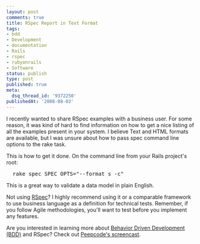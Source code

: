 ```yaml
---
layout: post
comments: true
title: RSpec Report in Text Format
tags:
- bdd
- Development
- documentation
- Rails
- rspec
- rubyonrails
- Software
status: publish
type: post
published: true
meta:
  dsq_thread_id: '9372250'
publishedAt: '2008-08-02'
---
```


I recently wanted to share RSpec examples with a business user. For some reason, it was kind of hard to find information on how to get a nice listing of all the examples present in your system. I believe Text and HTML formats are available, but I was unsure about how to pass spec command line options to the rake task.

This is how to get it done. On the command line from your Rails project's root:

<pre class="textmate-source">
  rake spec SPEC_OPTS="--format s -c"
</pre>

This is a great way to validate a data model in plain English.

Not using [RSpec](https://rspec.info)? I highly recommend using it or a comparable framework to use business language as a definition for technical tests. Remember, if you follow Agile methodologies, you'll want to test before you implement any features.

Are you interested in learning more about [Behavior Driven Development (BDD)](https://en.wikipedia.org/wiki/Behavior_driven_development) and RSpec? Check out [Peepcode's screencast](https://peepcode.com/products/rspec-basics).
